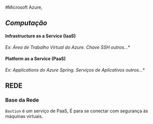 #Microsoft Azure,

  ## ***Computação***
#### Infrastructure as a Service (IaaS)  
   **Ex: Área de Trabalho Virtual do Azure.*
       Chave SSH outros...**
       
#### Platform as a Service (PaaS)
  **Ex: Applications do Azure Spring.*
       Serviços de Aplicativos outros...**


## REDE  
### Base da Rede 
  `Bastion` é um serviço de PaaS, É para se conectar com segurança às máquinas virtuais. 
   

    





